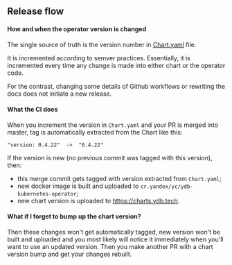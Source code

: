 ## Release flow

#### How and when the operator version is changed

The single source of truth is the version number in
[Chart.yaml](https://github.com/ydb-platform/ydb-kubernetes-operator/blob/master/deploy/ydb-operator/Chart.yaml#L18)
file.

It is incremented according to semver practices. Essentially, it is incremented every
time any change is made into either chart or the operator code.

For the contrast, changing some details of Github workflows or rewriting the docs
does not initiate a new release.

#### What the CI does

When you increment the version in `Chart.yaml` and your PR is merged into master, tag
is automatically extracted from the Chart like this:

```
"version: 0.4.22"  ->  "0.4.22"
```

If the version is new (no previous commit was tagged with this version), then:

- this merge commit gets tagged with version extracted from `Chart.yaml`;
- new docker image is built and uploaded to `cr.yandex/yc/ydb-kubernetes-operator`;
- new chart version is uploaded to https://charts.ydb.tech.

#### What if I forget to bump up the chart version?

Then these changes won't get automatically tagged, new version won't be built and
uploaded and you most likely will notice it immediately when you'll want to use an
updated version. Then you make another PR with a chart version bump and get your
changes rebuilt.
